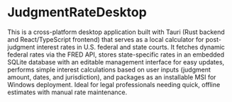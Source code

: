 # JudgmentRateDesktop
This is a cross-platform desktop application built with Tauri (Rust backend and React/TypeScript frontend) that serves as a local calculator for post-judgment interest rates in U.S. federal and state courts. It fetches dynamic federal rates via the FRED API, stores state-specific rates in an embedded SQLite database with an editable management interface for easy updates, performs simple interest calculations based on user inputs (judgment amount, dates, and jurisdiction), and packages as an installable MSI for Windows deployment. Ideal for legal professionals needing quick, offline estimates with manual rate maintenance.
